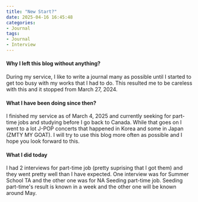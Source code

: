 ```yaml
---
title: "New Start?"
date: 2025-04-16 16:45:48
categories:
- Journal
tags:
- Journal
- Interview
---
```


#### Why I left this blog without anything?
During my service, I like to write a journal many as possible until I started to get too busy with my works that I had to do. This resulted me to be careless with this and it stopped from March 27, 2024. 

#### What I have been doing since then?
I finished my service as of March 4, 2025 and currently seeking for part-time jobs and studying before I go back to Canada. While that goes on I went to a lot J-POP concerts that happened in Korea and some in Japan (ZMTY MY GOAT). I will try to use this blog more often as possible and I hope you look forward to this.

#### What I did today
I had 2 interviews for part-time job (pretty suprising that I got them) and they went pretty well than I have expected. One interview was for Summer School TA and the other one was for NA Seeding part-time job. Seeding part-time's result is known in a week and the other one will be known around May. 

